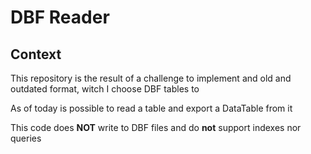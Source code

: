# DBF Reader

## Context

This repository is the result of a challenge to implement and old and outdated format, witch I choose DBF tables to

As of today is possible to read a table and export a DataTable from it

This code does **NOT** write to DBF files and do **not** support indexes nor queries
